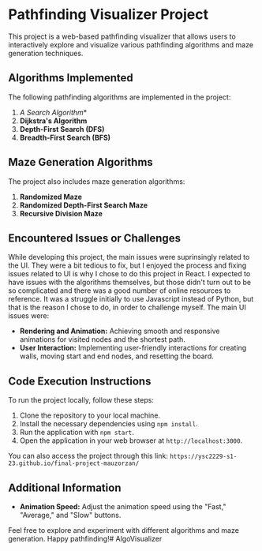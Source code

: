 # Pathfinding Visualizer Project

This project is a web-based pathfinding visualizer that allows users to interactively explore and visualize various pathfinding algorithms and maze generation techniques.

## Algorithms Implemented

The following pathfinding algorithms are implemented in the project:

1. **A* Search Algorithm**
2. **Dijkstra's Algorithm**
3. **Depth-First Search (DFS)**
4. **Breadth-First Search (BFS)**

## Maze Generation Algorithms

The project also includes maze generation algorithms:

1. **Randomized Maze**
2. **Randomized Depth-First Search Maze**
3. **Recursive Division Maze**

## Encountered Issues or Challenges

While developing this project, the main issues were suprinsingly related to the UI. They were a bit tedious to fix, but I enjoyed the process and fixing issues related to UI is why I chose to do this project in React. I expected to have issues with the algorithms themselves, but those didn't turn out to be so complicated and there was a good number of online resources to reference. It was a struggle initially to use Javascript instead of Python, but that is the reason I chose to do, in order to challenge myself. The main UI issues were:

- **Rendering and Animation:** Achieving smooth and responsive animations for visited nodes and the shortest path.
- **User Interaction:** Implementing user-friendly interactions for creating walls, moving start and end nodes, and resetting the board.

## Code Execution Instructions

To run the project locally, follow these steps:

1. Clone the repository to your local machine.
2. Install the necessary dependencies using `npm install`.
3. Run the application with `npm start`.
4. Open the application in your web browser at `http://localhost:3000`.

You can also access the project through this link: `https://ysc2229-s1-23.github.io/final-project-mauzorzan/`

## Additional Information

- **Animation Speed:** Adjust the animation speed using the "Fast," "Average," and "Slow" buttons.

Feel free to explore and experiment with different algorithms and maze generation. Happy pathfinding!# AlgoVisualizer
